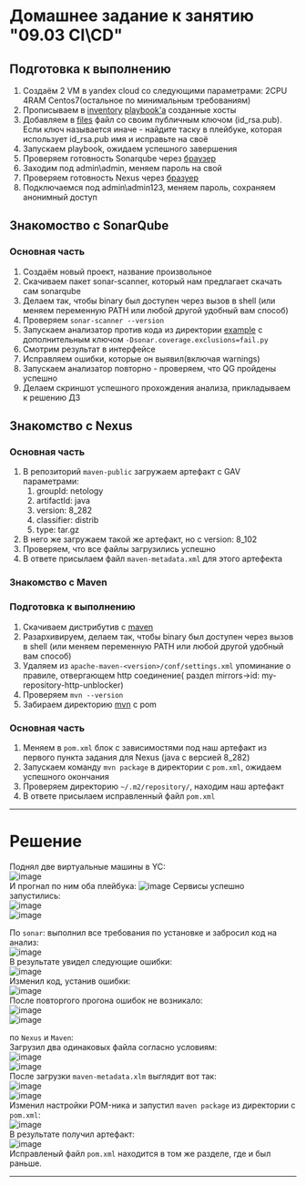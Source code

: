 # Домашнее задание к занятию "09.03 CI\CD"

## Подготовка к выполнению

1. Создаём 2 VM в yandex cloud со следующими параметрами: 2CPU 4RAM Centos7(остальное по минимальным требованиям)
2. Прописываем в [inventory](./infrastructure/inventory/cicd/hosts.yml) [playbook'a](./infrastructure/site.yml) созданные хосты
3. Добавляем в [files](./infrastructure/files/) файл со своим публичным ключом (id_rsa.pub). Если ключ называется иначе - найдите таску в плейбуке, которая использует id_rsa.pub имя и исправьте на своё
4. Запускаем playbook, ожидаем успешного завершения
5. Проверяем готовность Sonarqube через [браузер](http://localhost:9000)
6. Заходим под admin\admin, меняем пароль на свой
7.  Проверяем готовность Nexus через [бразуер](http://localhost:8081)
8. Подключаемся под admin\admin123, меняем пароль, сохраняем анонимный доступ

## Знакомоство с SonarQube

### Основная часть

1. Создаём новый проект, название произвольное
2. Скачиваем пакет sonar-scanner, который нам предлагает скачать сам sonarqube
3. Делаем так, чтобы binary был доступен через вызов в shell (или меняем переменную PATH или любой другой удобный вам способ)
4. Проверяем `sonar-scanner --version`
5. Запускаем анализатор против кода из директории [example](./example) с дополнительным ключом `-Dsonar.coverage.exclusions=fail.py`
6. Смотрим результат в интерфейсе
7. Исправляем ошибки, которые он выявил(включая warnings)
8. Запускаем анализатор повторно - проверяем, что QG пройдены успешно
9. Делаем скриншот успешного прохождения анализа, прикладываем к решению ДЗ

## Знакомство с Nexus

### Основная часть

1. В репозиторий `maven-public` загружаем артефакт с GAV параметрами:
   1. groupId: netology
   2. artifactId: java
   3. version: 8_282
   4. classifier: distrib
   5. type: tar.gz
2. В него же загружаем такой же артефакт, но с version: 8_102
3. Проверяем, что все файлы загрузились успешно
4. В ответе присылаем файл `maven-metadata.xml` для этого артефекта

### Знакомство с Maven

### Подготовка к выполнению

1. Скачиваем дистрибутив с [maven](https://maven.apache.org/download.cgi)
2. Разархивируем, делаем так, чтобы binary был доступен через вызов в shell (или меняем переменную PATH или любой другой удобный вам способ)
3. Удаляем из `apache-maven-<version>/conf/settings.xml` упоминание о правиле, отвергающем http соединение( раздел mirrors->id: my-repository-http-unblocker)
4. Проверяем `mvn --version`
5. Забираем директорию [mvn](./mvn) с pom

### Основная часть

1. Меняем в `pom.xml` блок с зависимостями под наш артефакт из первого пункта задания для Nexus (java с версией 8_282)
2. Запускаем команду `mvn package` в директории с `pom.xml`, ожидаем успешного окончания
3. Проверяем директорию `~/.m2/repository/`, находим наш артефакт
4. В ответе присылаем исправленный файл `pom.xml`

---

# Решение
Поднял две виртуальные машины в YC:  
![image](https://user-images.githubusercontent.com/68470186/159119896-b1f430fe-6869-4afd-8ab1-da7332de067e.png)  
И прогнал по ним оба плейбука:
![image](https://user-images.githubusercontent.com/68470186/159119913-8cd8f4e3-a901-4a21-8a90-8ce41df49cd4.png) 
Сервисы успешно запустились:  
![image](https://user-images.githubusercontent.com/68470186/159120012-68f60a3b-b0a5-4674-b5ba-bc4886970b7a.png)  
![image](https://user-images.githubusercontent.com/68470186/159120013-1365a6a5-ce7b-415b-8eaa-a97630e61d79.png)  
  
По ``sonar``: выполнил все требования по установке и забросил код на анализ:  
![image](https://user-images.githubusercontent.com/68470186/159120029-1de93332-c76a-4043-943c-a55970cbe8ee.png)  
В результате увидел следующие ошибки:  
![image](https://user-images.githubusercontent.com/68470186/159120036-5859df01-0576-438e-aaac-299a005210c1.png)  
Изменил код, устанив ошибки:  
![image](https://user-images.githubusercontent.com/68470186/159120061-08d11784-505e-49fa-8e87-8804a0fec5fa.png)  
После повторгого прогона ошибок не возникало:  
![image](https://user-images.githubusercontent.com/68470186/159120069-91506ffa-ba4f-4216-92a0-d10f393dfa8d.png)  
![image](https://user-images.githubusercontent.com/68470186/159120084-7d31408b-fd83-4c1c-8563-339830aa6193.png)  
  
по ``Nexus`` и ``Maven``:  
Загрузил два одинаковых файла согласно условиям:  
![image](https://user-images.githubusercontent.com/68470186/159120107-a044f841-8b79-4c6b-8b28-47cfe0e95e9d.png)  
![image](https://user-images.githubusercontent.com/68470186/159120110-509e6585-9044-4bf3-8e97-427825f9bbf0.png)  
После загрузки ``maven-metadata.xlm`` выглядит вот так:  
![image](https://user-images.githubusercontent.com/68470186/159120132-1fa1da1f-6067-41dc-9c54-eb16975c0e80.png)  
![image](https://user-images.githubusercontent.com/68470186/159120141-aba88fff-e9df-4ed7-b453-3f8e970ca872.png)  
Изменил настройки POM-ника и запустил ``maven package`` из директории с ``pom.xml``:  
![image](https://user-images.githubusercontent.com/68470186/159120160-00e3a504-5ed8-4d4f-845b-89037a0e9b2d.png)  
В результате получил артефакт:  
![image](https://user-images.githubusercontent.com/68470186/159120164-9277f8b2-c8f7-4c56-a0fc-f342c4645633.png)  
Исправленый файл ``pom.xml`` находится в том же разделе, где и был раньше.



---
